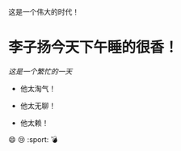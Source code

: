 
这是一个伟大的时代！


# 李子扬今天下午睡的很香！

*这是一个繁忙的一天*

>
- 他太淘气！

>
- 他太无聊！

>>
- 他太赖！

:smile:
:cry:
:sport:
💣
